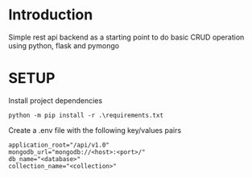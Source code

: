 # Introduction
Simple rest api backend as a starting point to do basic CRUD operation using python, flask and pymongo

# SETUP
Install project dependencies

````
python -m pip install -r .\requirements.txt
````

Create a .env file with the following key/values pairs

````
application_root="/api/v1.0"
mongodb_url="mongodb://<host>:<port>/"
db_name="<database>"
collection_name="<collection>"
````
